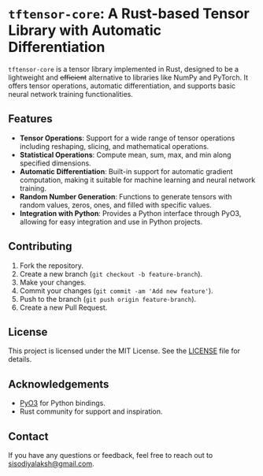 # `tftensor-core`: A Rust-based Tensor Library with Automatic Differentiation

`tftensor-core` is a tensor library implemented in Rust, designed to be a lightweight and <s>efficient</s> alternative to libraries like NumPy and PyTorch. It offers tensor operations, automatic differentiation, and supports basic neural network training functionalities.

## Features

- **Tensor Operations**: Support for a wide range of tensor operations including reshaping, slicing, and mathematical operations.
- **Statistical Operations**: Compute mean, sum, max, and min along specified dimensions.
- **Automatic Differentiation**: Built-in support for automatic gradient computation, making it suitable for machine learning and neural network training.
- **Random Number Generation**: Functions to generate tensors with random values, zeros, ones, and filled with specific values.
- **Integration with Python**: Provides a Python interface through PyO3, allowing for easy integration and use in Python projects.

## Contributing

1. Fork the repository.
2. Create a new branch (`git checkout -b feature-branch`).
3. Make your changes.
4. Commit your changes (`git commit -am 'Add new feature'`).
5. Push to the branch (`git push origin feature-branch`).
6. Create a new Pull Request.

## License

This project is licensed under the MIT License. See the [LICENSE](LICENSE) file for details.

## Acknowledgements

- [PyO3](https://pyo3.rs/) for Python bindings.
- Rust community for support and inspiration.

## Contact

If you have any questions or feedback, feel free to reach out to [sisodiyalaksh@gmail.com](mailto:sisodiyalaksh@gmail.com).
